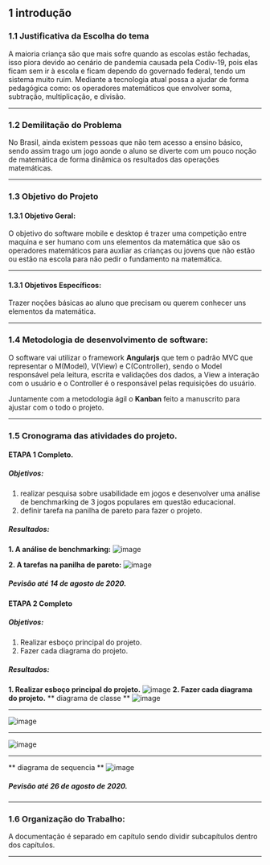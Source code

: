 ## 1 introdução

### 1.1 Justificativa da Escolha do tema
A maioria criança são que mais sofre quando as escolas estão fechadas, isso piora devido ao cenário de pandemia causada pela Codiv-19, pois elas ficam sem ir à escola e ficam dependo do governado federal, tendo um sistema muito ruim.
Mediante a tecnologia atual possa a ajudar de forma pedagógica como: os operadores matemáticos que envolver soma, subtração, multiplicação, e divisão.

***

### 1.2 Demilitação do Problema
No Brasil, ainda existem pessoas que não tem acesso a ensino básico, sendo assim trago um jogo  aonde  o aluno se diverte com um pouco noção de matemática de forma dinâmica os resultados das operações matemáticas.
***
### 1.3 Objetivo do Projeto
#### 1.3.1 Objetivo Geral:
O objetivo do software  mobile e desktop é trazer uma competição entre maquina e ser humano com uns elementos da matemática que são os operadores matemáticos para auxliar as crianças ou jovens que não estão  ou estão na escola para não pedir o fundamento na matemática.

***

#### 1.3.1 Objetivos Específicos:
Trazer noções básicas ao aluno que precisam ou querem conhecer uns elementos da matemática.


***

### 1.4 Metodologia de desenvolvimento de software:

O software vai utilizar o framework **Angularjs** que tem o padrão MVC que representar o M(Model), V(View) e C(Controller), sendo o Model responsável pela leitura, escrita e validações dos dados, a View a interação com o usuário e o Controller é o responsável pelas requisições do usuário.

Juntamente com a metodologia ágil o **Kanban** feito a manuscrito para ajustar com o todo o projeto.
***

### 1.5 Cronograma das atividades do projeto.
#### ETAPA 1 Completo.
##### Objetivos:
1. realizar pesquisa sobre usabilidade em jogos e desenvolver uma análise de benchmarking de 3 jogos populares em questão educacional.
2. definir tarefa na panilha de pareto para fazer o projeto.

##### Resultados:
**1. A análise de benchmarking:**
![image](https://github.com/guimaraesprogramador/desafio-IA/blob/master/documenta%C3%A7%C3%A3o/analise%20de%20benchmarking.png)

**2. A tarefas na panilha de pareto:**
![image](https://github.com/guimaraesprogramador/desafio-IA/blob/master/documenta%C3%A7%C3%A3o/PARETO-pagina%20inicial.png) 
##### Pevisão até 14 de agosto de 2020.
#### ETAPA 2 Completo
##### Objetivos:
1. Realizar esboço principal do projeto.
2. Fazer cada diagrama do projeto.

##### Resultados:
**1. Realizar esboço principal do projeto.**
![image](https://github.com/guimaraesprogramador/desafio-IA/blob/master/documenta%C3%A7%C3%A3o/esbo%C3%A7o.gif)
**2. Fazer cada diagrama do projeto.**
** diagrama de classe **
![image](https://github.com/guimaraesprogramador/desafio-IA/blob/master/imagens/diagrama%20de%20classe%20da%20etapa%20f%C3%A1cil.png)
***
![image](https://github.com/guimaraesprogramador/desafio-IA/blob/master/imagens/diagrama%20de%20classe%20da%20etapa%20m%C3%A9dia.png)
***

![image](https://github.com/guimaraesprogramador/desafio-IA/blob/master/imagens/diagrama%20de%20classe%20da%20etapa%20d%C3%ADficil.png)
***
** diagrama de sequencia **
![image](https://github.com/guimaraesprogramador/desafio-IA/blob/master/imagens/diagrama%20de%20sequencia%20do%20jogo.png)
##### Pevisão até 26 de agosto de 2020.
***

### 1.6 Organização do Trabalho: 

A documentação é separado em capítulo sendo dividir subcapítulos dentro dos capítulos.
***
